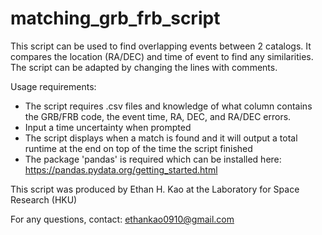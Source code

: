 # matching_grb_frb_script
This script can be used to find overlapping events between 2 catalogs. It compares the location (RA/DEC) and time of event to find any similarities.
The script can be adapted by changing the lines with comments.


Usage requirements:
- The script requires .csv files and knowledge of what column contains the GRB/FRB code, the event time, RA, DEC, and RA/DEC errors.
- Input a time uncertainty when prompted
- The script displays when a match is found and it will output a total runtime at the end on top of the time the script finished
- The package 'pandas' is required which can be installed here: https://pandas.pydata.org/getting_started.html

This script was produced by Ethan H. Kao at the Laboratory for Space Research (HKU)

For any questions, contact: ethankao0910@gmail.com
